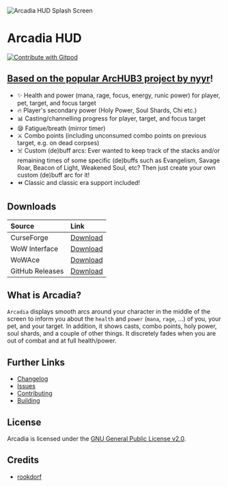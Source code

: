 ![Arcadia HUD Splash Screen](https://i.imgur.com/rE77bRj.png)
# Arcadia HUD

<a href="https://gitpod.io/#github.com/eiymba/arcadia">
  <img
    src="https://img.shields.io/badge/Contribute%20with-Gitpod-908a85?logo=gitpod"
    alt="Contribute with Gitpod"
  />
</a>

 ## [Based on the popular ArcHUB3 project by nyyr](https://github.com/nyyr/ArcHUB3)!

* ✨ Health and power (mana, rage, focus, energy, runic power) for player, pet, target, and focus target
* 🔥 Player's secondary power (Holy Power, Soul Shards, Chi etc.)
* 📊 Casting/channelling progress for player, target, and focus target
* 😪 Fatigue/breath (mirror timer)
* ⚔️ Combo points (including unconsumed combo points on previous target, e.g. on dead corpses)
* ☠️ Custom (de)buff arcs: Ever wanted to keep track of the stacks and/or remaining times of some specific (de)buffs such as Evangelism, Savage Roar, Beacon of Light, Weakened Soul, etc? Then just create your own custom (de)buff arc for it!
* ⏪ Classic and classic era support included!

## Downloads

| Source          |      Link      |
|:----------------|:---------------|
| CurseForge      |       [Download](https://www.curseforge.com/wow/addons/arc-hud)      |
| WoW Interface   | [Download](https://www.wowinterface.com/downloads/info25227-ArcHUD3Classic.html) |
| WoWAce          | [Download](https://www.wowace.com/projects/archud3-classic) |
| GitHub Releases | [Download](https://github.com/eiymba/arc-hud/releases/latest) |

## What is Arcadia?

`Arcadia` displays smooth arcs around your character in the middle of the screen to inform you about the `health` and `power` (`mana`, `rage`, ...) of you, your pet, and your target. In addition, it shows casts, combo points, holy power, soul shards, and a couple of other things. It discretely fades when you are out of combat and at full health/power.

## Further Links

* [Changelog](./CHANGELOG.md)
* [Issues](https://github.com/eiymba/arc-hud/issues)
* [Contributing](./docs/Contributing.md)
* [Building](./docs/Building.md)


## License

Arcadia is licensed under the [GNU General Public License v2.0](./LICENSE).

## Credits

* [rookdorf](https://github.com/rookdorf)